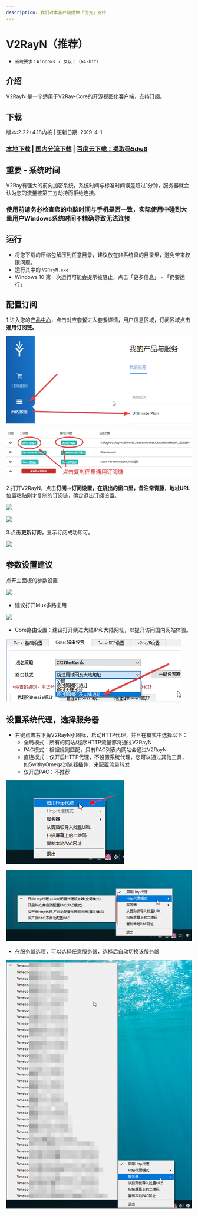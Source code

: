```yaml
---
description: 我们对本客户端提供「优先」支持
---
```


# V2RayN（推荐）

* `系统要求：Windows 7 及以上（64-bit）`

## 介绍

V2RayN 是一个适用于V2Ray-Core的开源视图化客户端，支持订阅。

## 下载

版本:2.22+4.18内核 \| 更新日期: 2019-4-1

### [本地下载](https://ivynet.fun/dl.php?type=d&id=11) \| [国内分流下载](http://117.174.59.69:8081/ivy/downloads/V2RayN.zip) \| [百度云下载：提取码5dw6](https://pan.baidu.com/s/1Xa86GBKfe4wJN2aau6p35w) 

## 重要 - 系统时间

V2Ray有强大的前向加密系统，系统时间与标准时间误差超过1分钟，服务器就会认为您的流量被第三方劫持而拒绝连接。

### 使用前请务必检查您的电脑时间与手机是否一致，实际使用中碰到大量用户Windows系统时间不精确导致无法连接

## 运行

* 将您下载的压缩包解压到任意目录，建议放在非系统盘的目录里，避免带来权限问题。
* 运行其中的 `V2RayN.exe`
* Windows 10 第一次运行可能会提示被阻止，点击「更多信息」 - 「仍要运行」

## 配置订阅

1.进入您的[产品中心](https://ivynet.fun/clientarea.php)，点击对应套餐进入套餐详情，用户信息区域，订阅区域点击**通用订阅链。**

![](../../.gitbook/assets/image%20%2816%29.png)

![](../../.gitbook/assets/image%20%2840%29.png)

2.打开V2RayN，点击**订阅**-&gt;**订阅设置，**在跳出的窗口里，备注**常青藤**，**地址URL**位置粘贴刚才复制的订阅链，确定退出订阅设置。

![](../../.gitbook/assets/1.png)

![](../../.gitbook/assets/image%20%283%29.png)

3.点击**更新订阅**，显示订阅成功即可。

![](../../.gitbook/assets/2.png)

## 参数设置建议

点开主面板的参数设置

![](../../.gitbook/assets/image-93.png)

* 建议打开Mux多路复用

![](../../.gitbook/assets/image-34.png)

* Core路由设置：建议打开绕过大陆IP和大陆网址，以提升访问国内网站体验。

![](../../.gitbook/assets/image%20%2829%29.png)

## 设置系统代理，选择服务器

* 右键点击右下角V2RayN小图标，启动HTTP代理，并且在模式中选择以下：
  * 全局模式：所有的网站/程序HTTP流量都将通过V2RayN
  * PAC模式：根据规则匹配，只有PAC列表内网站会通过V2RayN
  * 直连模式：仅开启HTTP代理，不设置系统代理，您可以通过其他工具，如SwithyOmega浏览器插件，来配置流量转发
  * 仅开启PAC：不推荐

![](../../.gitbook/assets/image%20%2820%29.png)

![](../../.gitbook/assets/image%20%2854%29.png)

* 在服务器选项，可以选择任意服务器，选择后自动切换该服务器

![](../../.gitbook/assets/image%20%287%29.png)

